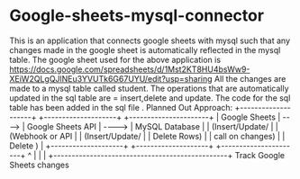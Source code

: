 # Google-sheets-mysql-connector

This is an application that connects google sheets with mysql such that any changes made in the google sheet is automatically reflected in the mysql table.
The google sheet used for the above application is https://docs.google.com/spreadsheets/d/1Mst2KT8HU4bsWw9-XEiW2QLgQJlNEu3YVUTk6G67UYU/edit?usp=sharing
All the changes are made to a mysql table  called student. 
The operations that are automatically updated in the sql table are  = insert,delete and update.
The code for the sql table has been added in the sql file . 
Planned Out Approach:
+--------------------+       +--------------------+       +----------------------+
|  Google Sheets     | ----> | Google Sheets API   | ----> | MySQL Database        |
|  (Insert/Update/   |       |  (Webhook or API    |       |  (Insert/Update/      |
|   Delete Rows)     |       |   call on changes)  |       |   Delete )            |
+--------------------+       +--------------------+       +----------------------+
            ^                                                |
            |                                                |
            +------------------------------------------------+
                    Track Google Sheets changes
